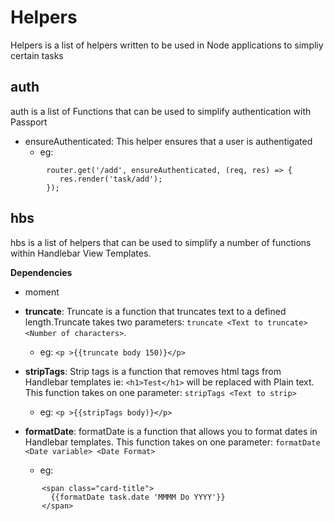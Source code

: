 # Helpers

Helpers is a list of helpers written to be used in Node applications to simpliy certain tasks

## auth
auth is a list of Functions that can be used to simplify authentication with Passport
- ensureAuthenticated: This helper ensures that a user is authentigated
  - eg:
```
        router.get('/add', ensureAuthenticated, (req, res) => {
           res.render('task/add');
        });
```


## hbs
hbs is a list of helpers that can be used to simplify a number of functions within Handlebar View Templates.

**Dependencies**
- moment


- **truncate**: Truncate is a function that truncates text to a defined length.Truncate takes two parameters: `truncate <Text to truncate> <Number of characters>`.
  - eg: `<p >{{truncate body 150)}</p>`
- **stripTags**: Strip tags is a function that removes html tags from Handlebar templates ie: `<h1>Test</h1>` will be replaced with Plain text. This function takes on one parameter: `stripTags <Text to strip>`
  - eg: `<p >{{stripTags body)}</p>`
- **formatDate**: formatDate is a function that allows you to format dates in Handlebar templates. This function takes on one parameter: `formatDate <Date variable> <Date Format>`
  - eg:
```
       <span class="card-title">
         {{formatDate task.date 'MMMM Do YYYY'}}
       </span>
```
